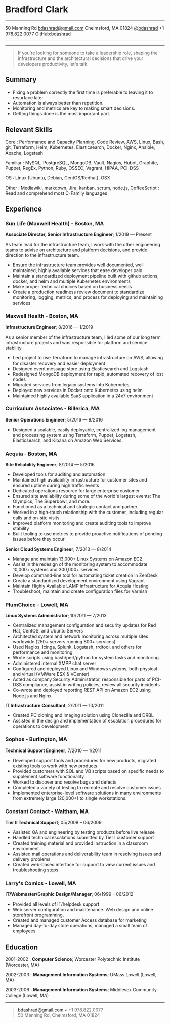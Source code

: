 Bradford Clark
==============

---------------------             ----------------------------------------------
50 Manning Rd                                               <bdashrad@gmail.com>
Chelmsford, MA 01824                    @[bdashrad](http://twitter.com/bdashrad) 
+1 978.822.0077                    GitHub:[bdashrad](http://github.com/bdashrad)
---------------------             ----------------------------------------------

---

> If you're looking for someone to take a leadership role, shaping the
> infrastructure and the architectural decisions that drive your developers
> productivity, let's talk.

Summary
-------

* Fixing a problem correctly the first time is preferable to leaving it to
  resurface later.
* Automation is always better than repetition.
* Monitoring and metrics are key to making smart decisions.
* Getting things done is the most important part.

Relevant Skills
---------------

Core
:   Performance and Capacity Planning, Code Review, AWS, Linux, Bash, git,
    Terraform, Helm, Kubernetes, Elasticsearch, Docker, Nginx, Ansible, Apache,
    Logstash

Familiar
:   MySQL, PostgreSQL, MongoDB, Vault, Nagios, Hubot, Graphite, Puppet,
    RegEx, Python, Ruby, OSSEC, Vagrant, HIPAA, PCI-DSS

OS
:   Linux (Ubuntu, Debian, CentOS/Redhat), OSX

Other
:   Mediawiki, markdown, Jira, kanban, scrum, node.js, CoffeeScript
:   Read and comprehend most C-Family languages

Experience
----------

### Sun Life (Maxwell Health) - Boston, MA
**Associate Director, Senior Infrastructure Engineer**; 1/2019 — Present

As team lead for the infrastructure team, I work with the other engineering
teams to advise on architecture and platform decisions, and provide direction
to the infrastructure team.

  * Ensure the infrastructure team provides well documented, well maintained,
    highly available services that ease developer pain
  * Maintain a standardized deployment pipeline built with github actions,
    docker, and helm and multiple Kubernetes environments
  * Make proper technical choices based on business needs
  * Create a production readiness review document to standardize monitoring,
    logging, metrics, and process for deploying and maintaining services

### Maxwell Health - Boston, MA
**Infrastructure Engineer**; 8/2016 — 1/2019

As a senior member of the infrastructure team, I led some of our long term
infrastructure projects and was responsible for platform and service stability.

  * Led project to use Terraform to manage infrastructure on AWS, allowing
    for disaster recovery and easier deployment
  * Designed event message store using Elasticsearch and Logstash
  * Redesigned MongoDB deployment for rapid, automated recovery of lost nodes
  * Migrated services from legacy systems into Kubernetes
  * Deployed new services in Docker onto Kubernetes using helm
  * Maintained highly available SaaS application in a 24x7 environment

### Curriculum Associates - Billerica, MA
**Senior Operations Engineer**; 5/2016 — 8/2016

  * Designed a scalable, easily deployable, centralized log management and
    processing system using Terraform, Puppet, Logstash, Elasticsearch, and
    Kibana on Amazon Web Services.

### Acquia - Boston, MA
**Site Reliability Engineer**; 8/2014 — 5/2016

  * Developed tools for auditing and automation
  * Maintained high availability infrastructure for customer sites and ensured
    uptime during high traffic events
  * Dedicated operations resource for large enterprise customer
  * Ensured site availability during some of the world's largest events: The
    Olympics, The Superbowl, and more.
  * Functioned as a technical and strategic contact and partner
  * Worked in a high-touch relationship with the customer, including regular
    calls and on-site visits
  * Improved platform monitoring and create auditing tools to improve stability
  * Built tooling to use metrics to provide proactive notifications of pending
    issues before they occur

**Senior Cloud Systems Engineer**; 7/2013 — 8/2014

  * Manage and maintain 13,000+ Linux Systems on Amazon EC2.
  * Assist in the redesign of the monitoring system to accommodate 10,000+
    systems and 300,000+ services
  * Develop command-line tool for automating ticket creation in ZenDesk
  * Create a standardized development environment using Vagrant
  * Maintain Highly Available LAMP infrastructure for Acquia Hosting
  * Troubleshoot, maintain and create configuration files for Varnish

### PlumChoice - Lowell, MA
**Linux Systems Administrator**; 10/2011 — 7/2013

  * Centralized management configuration and security updates for Red Hat,
    CentOS, and Ubuntu Servers
  * Architected system and network monitoring across multiple sites worldwide
    (250+ servers running 800+ services)
  * Used Nagios, Icinga, Splunk, Logstash, rrdtool, and others for
    performance and monitoring
  * Wrote scripts using bash/perl/python for system tasks and monitoring
  * Administered internal XMPP chat server
  * Configured and deployed Linux and Windows systems, both physical and
    virtual (VMWare ESX & VCenter)
  * Acted as company Security Administrator, responsible for parts of PCI-DSS
    compliance, assist in writing policies, review all security incidents
  * Co-wrote and deployed reporting REST API on Amazon EC2 using Node.js and
    Nginx

**IT Infrastructure Consultant**; 2/2011 — 10/2011

  * Created PC cloning and imaging solution using Clonezilla and DRBL
  * Assisted in the design and implementation of escalation procedures for
    operations to development

### Sophos - Burlington, MA
**Technical Support Engineer**; 7/2010 — 1/2011

  * Developed support tools and procedures for new products, migrated existing
    tools to work with new products
  * Provided customers with SQL and VB scripts based on specific needs to
    supplement software functionality
  * Worked to discover and resolve bugs and defects
  * Completed a variety of testing to recreate and resolve customer issues
  * Implemented enterprise-level software solutions in many environments from
    extremely large (20,000+) to single workstations.

### Constant Contact - Waltham, MA
**Tier II Technical Support**; 05/2008 – 06/2009

  * Assisted QA and engineering by testing products before live release
  * Handled technical escalations submitted by Tier I customer support
  * Created training material and provided instruction in a classroom environment
  * Assisted mail operations and deliverability team in resolving issues and
    delivery problems
  * Created web-based interface for support to view current issues and
    troubleshooting steps

### Larry's Comics - Lowell, MA
**IT/Webmaster/Graphic Design/Manager**; 06/1999 – 06/2012

  * Provided all levels of IT/helpdesk support
  * Web server configuration and maintenance. Web design and online storefront
    programming.
  * Created and managed customer Access database for marketing
  * Managed day-to-day store operations, managed a small team of employees


Education
---------

2001-2002
:   **Computer Science**; Worcester Polytechnic Institute (Worcester, MA)

2002-2003
:   **Management Information Systems**; UMass Lowell (Lowell, MA)

2003-2006
:   **Management Information Systems**; Middlesex Community College (Lowell, MA)

----

> <bdashrad@gmail.com> • +1 978.822.0077 \
> 50 Manning Rd, Chelmsford, MA 01824
